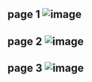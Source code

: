 page 1
![image](https://github.com/SU-sumico/edse/assets/130117169/5018b7b5-bce3-4527-9269-c04c781abdcf)
---
page 2
![image](https://github.com/SU-sumico/edse/assets/130117169/6da0ddf1-02b1-4ecc-a8fa-72c225695a2f)
---
page 3
![image](https://github.com/SU-sumico/edse/assets/130117169/d9c13e05-bd58-4c3f-89bd-c89529d08b48)
---
